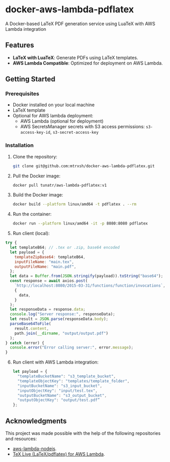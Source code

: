 # docker-aws-lambda-pdflatex
A Docker-based LaTeX PDF generation service using LuaTeX with AWS Lambda integration

## Features

- **LaTeX with LuaTeX**: Generate PDFs using LaTeX templates.
- **AWS Lambda Compatible**: Optimized for deployment on AWS Lambda.

## Getting Started
### Prerequisites

- Docker installed on your local machine
- LaTeX template
- Optional for AWS lambda deployment:
    - AWS Lambda (optional for deployment)
    - AWS SecretsManager secrets with S3 access permissions: `s3-access-key-id`, `s3-secret-access-key`

### Installation

1. Clone the repository:

   ```bash
   git clone git@github.com:mtrxsh/docker-aws-lambda-pdflatex.git
   ```
   
2. Pull the Docker image:

   ```bash
   docker pull tunatr/aws-lambda-pdflatex:v1
   ```

3. Build the Docker image:

   ```bash
   docker build --platform linux/amd64 -t pdflatex . --rm
   ```

4. Run the container:

   ```bash
   docker run --platform linux/amd64 -it -p 8080:8080 pdflatex
   ```

5. Run client (local):

  ```javascript
  try {
    let templateB64; // .tex or .zip, base64 encoded  
    let payload = {
      templateZipBase64: templateB64,
      inputFileName: "main.tex",
      outputFileName: "main.pdf",
    };
    let data = Buffer.from(JSON.stringify(payload)).toString("base64");
    const response = await axios.post(
      `http://localhost:8080/2015-03-31/functions/function/invocations`,
      {
        data,
      }
    );
    let responseData = response.data;
    console.log("Server response:", responseData);
    let result = JSON.parse(responseData.body);
    parseBase64ToFile(
      result.content,
      path.join(__dirname, "output/output.pdf")
    );
  } catch (error) {
    console.error("Error calling server:", error.message);
  }
  ```

6. Run client with AWS Lambda integration:
    ```javascript
    let payload = {
      "templateBucketName": "s3_template_bucket",
      "templateObjectKey": "templates/template_folder",
      "inputBucketName": "s3_input_bucket",
      "inputObjectKey": "input/test.tex",
      "outputBucketName": "s3_output_bucket",
      "outputObjectKey": "output/test.pdf”
    };
    ```

## Acknowledgments

This project was made possible with the help of the following repositories and resources:

- [aws-lambda-nodejs](https://github.com/jrichardsz/aws-lambda-nodejs).
- [TeX Live (LaTeX/pdflatex) for AWS Lambda](https://github.com/serverlesspub/latex-aws-lambda-layer).



   
